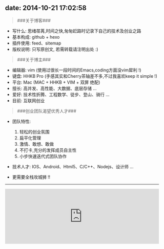 date: 2014-10-21 17:02:58
---
>###关于博客###

- 写什么: 思绪荏苒,时间之快,匆匆赶路时记录下自己的技术及创业之路
- 基本构成: github + hexo
- 插件使用: feed、sitemap 
- 版权说明: 只写原创文, 若需转载请注明出处 :)

>###关于博主###

- 编辑器: vim (使用过很长一段时间的Emacs,coding方面没vim犀利 !)
- 键盘: HHKB Pro (手感其实和Cherry茶轴差不多,不过我喜欢keep it simple !)
- 平台: Mac (MAC + HHKB + VIM + 双屏 绝配)
- 擅长: 高并发、高性能、大数据、底层存储 ...
- 爱好: 技术性折腾、工程数学、徒步、登山、骑行 ...
- 目前: 互联网创业

>###创业团队渴望优秀人才###

- 团队特性: 
	1. 轻松的创业氛围
	2. 扁平化管理
	3. 激情、敢想、敢做
	4. 不打卡,充分的发挥成员自主性
	5. 小步快速迭代式团队协作

- 技术人才: IOS、Android、Html5、C/C++、Nodejs、设计师 ...
- 更需要全栈攻城狮 !!

---
<iframe width="100%" height="180" class="share_self"  frameborder="0" scrolling="no" src="http://widget.weibo.com/weiboshow/index.php?language=&width=0&height=550&fansRow=1&ptype=0&speed=0&skin=1&isTitle=0&noborder=0&isWeibo=0&isFans=1&uid=1951291707&verifier=bbf78df1&dpc=1"></iframe>
<div>
